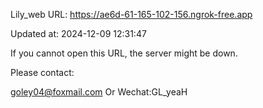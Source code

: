 Lily_web URL: https://ae6d-61-165-102-156.ngrok-free.app

Updated at: 2024-12-09 12:31:47

If you cannot open this URL, the server might be down.

Please contact: 

goley04@foxmail.com Or Wechat:GL_yeaH